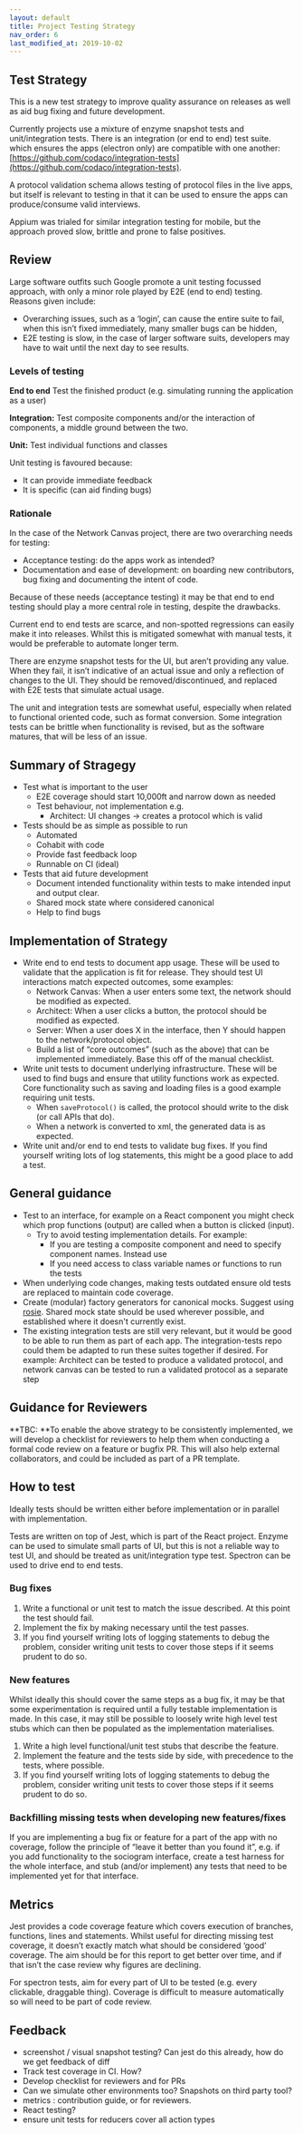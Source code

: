 ```yaml
---
layout: default
title: Project Testing Strategy
nav_order: 6
last_modified_at: 2019-10-02
---
```


## Test Strategy

This is a new test strategy to improve quality assurance on releases as well as aid bug fixing and future development.

Currently projects use a mixture of enzyme snapshot tests and unit/integration tests. There is an integration (or end to end) test suite. which ensures the apps (electron only) are compatible with one another: [https://github.com/codaco/integration-tests](https://github.com/codaco/integration-tests).

A protocol validation schema allows testing of protocol files in the live apps, but itself is relevant to testing in that it can be used to ensure the apps can produce/consume valid interviews.

Appium was trialed for similar integration testing for mobile, but the approach proved slow, brittle and prone to false positives. 


## Review

Large software outfits such Google promote a unit testing focussed approach, with only a minor role played by E2E (end to end) testing. Reasons given include:



*   Overarching issues, such as a ‘login’, can cause the entire suite to fail, when this isn’t fixed immediately, many smaller bugs can be hidden,
*   E2E testing is slow, in the case of larger software suits, developers may have to wait until the next day to see results.


### Levels of testing

**End to end**
Test the finished product (e.g. simulating running the application as a user)

**Integration:**
Test composite components and/or the interaction of components, a middle ground between the two.

**Unit:**
Test individual functions and classes

Unit testing is favoured because:

*   It can provide immediate feedback
*   It is specific (can aid finding bugs)


### Rationale

In the case of the Network Canvas project, there are two overarching needs for testing:

*   Acceptance testing: do the apps work as intended?
*   Documentation and ease of development: on boarding new contributors, bug fixing and documenting the intent of code.

Because of these needs (acceptance testing) it may be that end to end testing should play a more central role in testing, despite the drawbacks.

Current end to end tests are scarce, and non-spotted regressions can easily make it into releases. Whilst this is mitigated somewhat with manual tests, it would be preferable to automate longer term.

There are enzyme snapshot tests for the UI, but aren’t providing any value. When they fail, it isn’t indicative of an actual issue and only a reflection of changes to the UI. They should be removed/discontinued, and replaced with E2E tests that simulate actual usage.

The unit and integration tests are somewhat useful, especially when related to functional oriented code, such as format conversion. Some integration tests can be brittle when functionality is revised, but as the software matures, that will be less of an issue.


## Summary of Stragegy

*   Test what is important to the user
    *   E2E coverage should start 10,000ft and narrow down as needed
    *   Test behaviour, not implementation e.g.
        *   Architect: UI changes -> creates a protocol which is valid
*   Tests should be as simple as possible to run
    *   Automated
    *   Cohabit with code
    *   Provide fast feedback loop
    *   Runnable on CI (ideal)
*   Tests that aid future development
    *   Document intended functionality within tests to make intended input and output clear.
    *   Shared mock state where considered canonical
    *   Help to find bugs


## Implementation of Strategy

*   Write end to end tests to document app usage. These will be used to validate that the application is fit for release. They should test UI interactions match expected outcomes, some examples:
    *   Network Canvas: When a user enters some text, the network should be modified as expected.
    *   Architect: When a user clicks a button, the protocol should be modified as expected.
    *   Server: When a user does X in the interface, then Y should happen to the network/protocol object.
    *   Build a list of “core outcomes” (such as the above) that can be implemented immediately. Base this off of the manual checklist.
*   Write unit tests to document underlying infrastructure. These will be used to find bugs and ensure that utility functions work as expected. Core functionality such as saving and loading files is a good example requiring unit tests.
    *   When `saveProtocol()` is called, the protocol should write to the disk (or call APIs that do).
    *   When a network is converted to xml, the generated data is as expected.
*   Write unit and/or end to end tests to validate bug fixes. If you find yourself writing lots of log statements, this might be a good place to add a test.


## General guidance

*   Test to an interface, for example on a React component you might check which prop functions (output) are called when a button is clicked (input).
    *   Try to avoid testing implementation details. For example:
        *   If you are testing a composite component and need to specify component names. Instead use 
        *   If you need access to class variable names or functions to run the tests
*   When underlying code changes, making tests outdated ensure old tests are replaced to maintain code coverage.
*   Create (modular) factory generators for canonical mocks. Suggest using [rosie](https://github.com/rosiejs/rosie). Shared mock state should be used wherever possible, and established where it doesn't currently exist.
*   The existing integration tests are still very relevant, but it would be good to be able to run them as part of each app. The integration-tests repo could them be adapted to run these suites together if desired. For example: Architect can be tested to produce a validated protocol, and network canvas can be tested to run a validated protocol as a separate step


## Guidance for Reviewers

**TBC: **To enable the above strategy to be consistently implemented, we will develop a checklist for reviewers to help them when conducting a formal code review on a feature or bugfix PR. This will also help external collaborators, and could be included as part of a PR template.

## How to test

Ideally tests should be written either before implementation or in parallel with implementation.

Tests are written on top of Jest, which is part of the React project. Enzyme can be used to simulate small parts of UI, but this is not a reliable way to test UI, and should be treated as unit/integration type test. Spectron can be used to drive end to end tests.


### Bug fixes

1. Write a functional or unit test to match the issue described. At this point the test should fail.
2. Implement the fix by making necessary until the test passes.
3. If you find yourself writing lots of logging statements to debug the problem, consider writing unit tests to cover those steps if it seems prudent to do so.

### New features

Whilst ideally this should cover the same steps as a bug fix, it may be that some experimentation is required until a fully testable implementation is made. In this case, it may still be possible to loosely write high level test stubs which can then be populated as the implementation materialises.



1. Write a high level functional/unit test stubs that describe the feature.
2. Implement the feature and the tests side by side, with precedence to the tests, where possible.
3. If you find yourself writing lots of logging statements to debug the problem, consider writing unit tests to cover those steps if it seems prudent to do so.

### Backfilling missing tests when developing new features/fixes

If you are implementing a bug fix or feature for a part of the app with no coverage, follow the principle of “leave it better than you found it”, e.g. if you add functionality to the sociogram interface, create a test harness for the whole interface, and stub (and/or implement) any tests that need to be implemented yet for that interface.


## Metrics

Jest provides a code coverage feature which covers execution of branches, functions, lines and statements. Whilst useful for directing missing test coverage, it doesn’t exactly match what should be considered ‘good’ coverage. The aim should be for this report to get better over time, and if that isn’t the case review why figures are declining.

For spectron tests, aim for every part of UI to be tested (e.g. every clickable, draggable thing). Coverage is difficult to measure automatically so will need to be part of code review.


## Feedback

*   screenshot / visual snapshot testing? Can jest do this already, how do we get feedback of diff
*   Track test coverage in CI. How?
*   Develop checklist for reviewers and for PRs
*   Can we simulate other environments too? Snapshots on third party tool?
*   metrics : contribution guide, or for reviewers.
*   React testing?
*   ensure unit tests for reducers cover all action types
